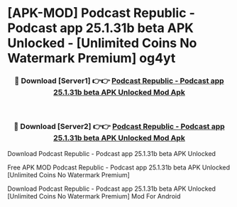 # [APK-MOD] Podcast Republic - Podcast app 25.1.31b beta APK Unlocked - [Unlimited Coins No Watermark Premium] og4yt



<div align="center">
<h3>🔴 Download [Server1] 👉👉 <a href="https://momento.my/?title=Podcast_Republic_-_Podcast_app_25.1.31b_beta_APK_Unlocked">Podcast Republic - Podcast app 25.1.31b beta APK Unlocked Mod Apk</a></h3><br>

<h3>🔴 Download [Server2] 👉👉 <a href="https://momento.my/?title=Podcast_Republic_-_Podcast_app_25.1.31b_beta_APK_Unlocked">Podcast Republic - Podcast app 25.1.31b beta APK Unlocked Mod Apk</a></h3>
</div>



Download Podcast Republic - Podcast app 25.1.31b beta APK Unlocked 

Free APK MOD Podcast Republic - Podcast app 25.1.31b beta APK Unlocked [Unlimited Coins No Watermark Premium]

Download Podcast Republic - Podcast app 25.1.31b beta APK Unlocked [Unlimited Coins No Watermark Premium] Mod For Android
